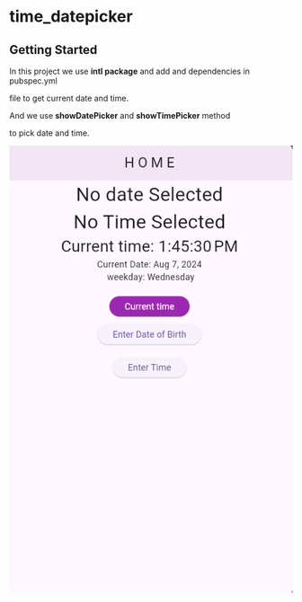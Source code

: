 # time_datepicker

## Getting Started

 In this project we use **intl package** and add and dependencies in pubspec.yml 

 file to get current date and time.
 
 And we use **showDatePicker** and **showTimePicker** method
 
 to pick date and time.
 
![img.png](img.png)

